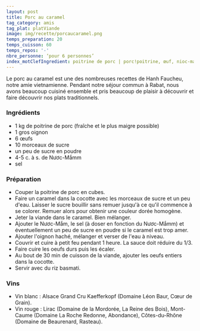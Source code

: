 ```yaml
---
layout: post
title: Porc au caramel
tag_category: amis
tag_plat: platViande
image: img/recette/porcaucaramel.png
temps_preparation: 20
temps_cuisson: 60
temps_repos: '-'
nbre_personne: ‘pour 6 personnes’
index_motClefIngredient: poitrine de porc | porc!poitrine, œuf, nioc-mam
---
```

Le porc au caramel est une des nombreuses recettes de Hanh Faucheu, notre amie vietnamienne. Pendant notre séjour commun à Rabat, nous avons beaucoup cuisiné ensemble et pris beaucoup de plaisir à découvrir et faire découvrir nos plats traditionnels.

### Ingrédients
* 1 kg de poitrine de porc (fraîche et le plus maigre possible)
* 1 gros oignon
* 6 œufs
* 10 morceaux de sucre
* un peu de sucre en poudre
* 4-5 c. à s. de Nươc-Mắmm
* sel


### Préparation
* Couper la poitrine de porc en cubes.
* Faire un caramel dans la cocotte avec les morceaux de sucre et un peu d'eau. Laisser le sucre bouillir sans remuer jusqu'à ce qu'il commence à se colorer. Remuer alors pour obtenir une couleur dorée homogène.
* Jeter la viande dans le caramel. Bien mélanger.
* Ajouter le Nươc-Mắm, le sel (à doser en fonction du Nươc-Mắmm) et éventuellement un peu de sucre en poudre si le caramel est trop amer.
* Ajouter l'oignon haché, mélanger et verser de l'eau à niveau.
* Couvrir et cuire à petit feu pendant 1 heure. La sauce doit réduire du 1/3.
* Faire cuire les oeufs durs puis les écaler.
* Au bout de 30 min de cuisson de la viande, ajouter les oeufs entiers dans la cocotte.
* Servir avec du riz basmati.


### Vins
* Vin blanc : Alsace Grand Cru Kaefferkopf (Domaine Léon Baur, Cœur de Grain).
* Vin rouge : Lirac	(Domaine de la Mordorée, La Reine des Bois), Mont-Caume (Domaine La Roche Redonne, Abondance), Côtes-du-Rhône (Domaine de Beaurenard, Rasteau).

